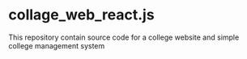 # collage_web_react.js
This repository contain source code for a college website and simple college management system
